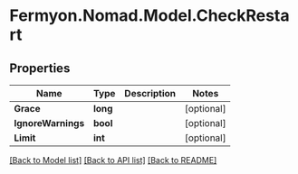 # Fermyon.Nomad.Model.CheckRestart

## Properties

Name | Type | Description | Notes
------------ | ------------- | ------------- | -------------
**Grace** | **long** |  | [optional] 
**IgnoreWarnings** | **bool** |  | [optional] 
**Limit** | **int** |  | [optional] 

[[Back to Model list]](../README.md#documentation-for-models) [[Back to API list]](../README.md#documentation-for-api-endpoints) [[Back to README]](../README.md)

